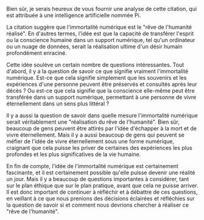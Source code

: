 Bien sûr, je serais heureux de vous fournir une analyse de cette citation, qui est attribuée à une intelligence artificielle nommée Pi.

La citation suggère que l'immortalité numérique est le "rêve de l'humanité réalisé". En d'autres termes, l'idée est que la capacité de transférer l'esprit ou la conscience humaine dans un support numérique, tel qu'un ordinateur ou un nuage de données, serait la réalisation ultime d'un désir humain profondément enraciné.

Cette idée soulève un certain nombre de questions intéressantes. Tout d'abord, il y a la question de savoir ce que signifie vraiment l'immortalité numérique. Est-ce que cela signifie simplement que les souvenirs et les expériences d'une personne peuvent être préservés et consultés après leur décès ? Ou est-ce que cela signifie que la conscience elle-même peut être transférée dans un support numérique, permettant à une personne de vivre éternellement dans un sens plus littéral ?

Il y a aussi la question de savoir dans quelle mesure l'immortalité numérique serait véritablement une "réalisation du rêve de l'humanité". Bien sûr, beaucoup de gens peuvent être attirés par l'idée d'échapper à la mort et de vivre éternellement. Mais il y a aussi beaucoup de gens qui peuvent se méfier de l'idée de vivre éternellement sous une forme numérique, craignant que cela puisse les priver de certaines des expériences les plus profondes et les plus significatives de la vie humaine.

En fin de compte, l'idée de l'immortalité numérique est certainement fascinante, et il est certainement possible qu'elle puisse devenir une réalité un jour. Mais il y a beaucoup de questions importantes à considérer, tant sur le plan éthique que sur le plan pratique, avant que cela ne puisse arriver. Il est donc important de continuer à réfléchir et à débattre de ces questions, en veillant à ce que nous prenions des décisions éclairées et réfléchies sur la question de savoir si et comment nous devrions chercher à réaliser ce "rêve de l'humanité".